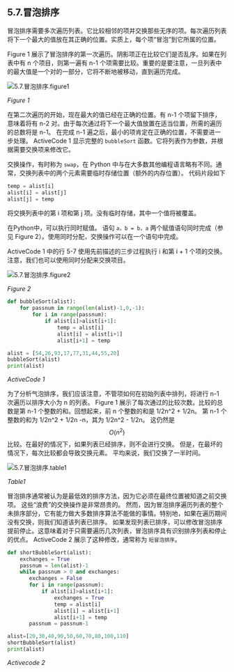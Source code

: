 ## 5.7.冒泡排序

冒泡排序需要多次遍历列表。它比较相邻的项并交换那些无序的项。每次遍历列表将下一个最大的值放在其正确的位置。实质上，每个项“冒泡”到它所属的位置。

Figure 1 展示了冒泡排序的第一次遍历。阴影项正在比较它们是否乱序。如果在列表中有 n 个项目，则第一遍有 n-1 个项需要比较。重要的是要注意，一旦列表中的最大值是一个对的一部分，它将不断地被移动，直到遍历完成。

![5.7.冒泡排序.figure1](assets/5.7.%E5%86%92%E6%B3%A1%E6%8E%92%E5%BA%8F.figure1.png)

*Figure 1*

在第二次遍历的开始，现在最大的值已经在正确的位置。有 n-1 个项留下排序，意味着将有 n-2 对。由于每次通过将下一个最大值放置在适当位置，所需的遍历的总数将是 n-1。 在完成 n-1 遍之后，最小的项肯定在正确的位置，不需要进一步处理。 ActiveCode 1 显示完整的 `bubbleSort` 函数。它将列表作为参数，并根据需要交换项来修改它。

交换操作，有时称为 `swap`，在 Python 中与在大多数其他编程语言略有不同。通常，交换列表中的两个元素需要临时存储位置（额外的内存位置）。 代码片段如下

```py
temp = alist[i]
alist[i] = alist[j]
alist[j] = temp
```

将交换列表中的第 i 项和第 j 项。没有临时存储，其中一个值将被覆盖。

在Python中，可以执行同时赋值。 语句 `a，b = b，a` 两个赋值语句同时完成（参见 Figure 2）。使用同时分配，交换操作可以在一个语句中完成。

ActiveCode 1 中的行 5-7 使用先前描述的三步过程执行 i 和第 i + 1 个项的交换。 注意，我们也可以使用同时分配来交换项目。

![5.7.冒泡排序.figure2](assets/5.7.%E5%86%92%E6%B3%A1%E6%8E%92%E5%BA%8F.figure2.png)

*Figure 2*

```py
def bubbleSort(alist):
    for passnum in range(len(alist)-1,0,-1):
        for i in range(passnum):
            if alist[i]>alist[i+1]:
                temp = alist[i]
                alist[i] = alist[i+1]
                alist[i+1] = temp

alist = [54,26,93,17,77,31,44,55,20]
bubbleSort(alist)
print(alist)
```

*ActiveCode 1*

为了分析气泡排序，我们应该注意，不管项如何在初始列表中排列，将进行 n-1 次遍历以排序大小为 n 的列表。 Figure 1 展示了每次通过的比较次数。比较的总数是第 n-1 个整数的和。回想起来，前 n 个整数的和是 1/2n^2 + 1/2n。 第 n-1 个整数的和为 1/2n^2 + 1/2n -n，其为 1/2n^2 - 1/2n。 这仍然是 $$O(n^2)$$ 比较。在最好的情况下，如果列表已经排序，则不会进行交换。 但是，在最坏的情况下，每次比较都会导致交换元素。 平均来说，我们交换了一半时间。

![5.7.冒泡排序.table1](assets/5.7.%E5%86%92%E6%B3%A1%E6%8E%92%E5%BA%8F.table1.png)

*Table1*

冒泡排序通常被认为是最低效的排序方法，因为它必须在最终位置被知道之前交换项。 这些“浪费”的交换操作是非常昂贵的。 然而，因为冒泡排序遍历列表的整个未排序部分，它有能力做大多数排序算法不能做的事情。特别地，如果在遍历期间没有交换，则我们知道该列表已排序。 如果发现列表已排序，可以修改冒泡排序提前停止。这意味着对于只需要遍历几次列表，冒泡排序具有识别排序列表和停止的优点。 ActiveCode 2 展示了这种修改，通常称为 `短冒泡排序`。

```py
def shortBubbleSort(alist):
    exchanges = True
    passnum = len(alist)-1
    while passnum > 0 and exchanges:
       exchanges = False
       for i in range(passnum):
           if alist[i]>alist[i+1]:
               exchanges = True
               temp = alist[i]
               alist[i] = alist[i+1]
               alist[i+1] = temp
       passnum = passnum-1

alist=[20,30,40,90,50,60,70,80,100,110]
shortBubbleSort(alist)
print(alist)
```

*Activecode 2*
